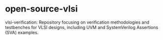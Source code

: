 # open-source-vlsi
vlsi-verification: Repository focusing on verification methodologies and testbenches for VLSI designs, including UVM and SystemVerilog Assertions (SVA) examples.
